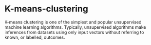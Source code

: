 # K-means-clustering
K-means clustering is one of the simplest and popular unsupervised machine learning algorithms.
Typically, unsupervised algorithms make inferences from datasets using only input vectors without referring to known, or labelled, outcomes.
